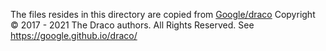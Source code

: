 The files resides in this directory are copied from [Google/draco](https://github.com/google/draco)
Copyright © 2017 - 2021 The Draco authors. All Rights Reserved.
See https://google.github.io/draco/
